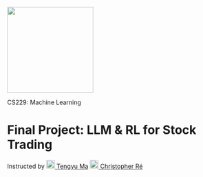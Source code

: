 [<img src="https://github.com/irinamarton/CS229-Final-Project/blob/main/images/SUSig_Stack_red.png" width="200"/>](https://www.google.com/search?client=safari&rls=en&q=stanford+computer+science&ie=UTF-8&oe=UTF-8) 

CS229: Machine Learning 

# Final Project: LLM & RL for Stock Trading
Instructed by [<img src="https://ai.stanford.edu/~tengyuma/image/square_3594.jpg" width="20" border-radius="50"/> Tengyu Ma](https://ai.stanford.edu/~tengyuma/)      [<img src="https://cs.stanford.edu/~chrismre/img/chrismre_headshot_lowres.jpg" width="20" border-radius="50"/> 
Christopher Ré](https://cs.stanford.edu/~chrismre/)
